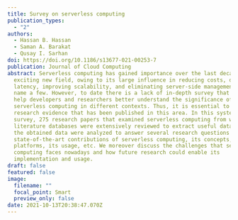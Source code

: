 ```yaml
---
title: Survey on serverless computing
publication_types:
  - "2"
authors:
  - Hassan B. Hassan
  - Saman A. Barakat
  - Qusay I. Sarhan
doi: https://doi.org/10.1186/s13677-021-00253-7
publication: Journal of Cloud Computing
abstract: Serverless computing has gained importance over the last decade as an
  exciting new field, owing to its large influence in reducing costs, decreasing
  latency, improving scalability, and eliminating server-side management, to
  name a few. However, to date there is a lack of in-depth survey that would
  help developers and researchers better understand the significance of
  serverless computing in different contexts. Thus, it is essential to present
  research evidence that has been published in this area. In this systematic
  survey, 275 research papers that examined serverless computing from well-known
  literature databases were extensively reviewed to extract useful data. Then,
  the obtained data were analyzed to answer several research questions regarding
  state-of-the-art contributions of serverless computing, its concepts, its
  platforms, its usage, etc. We moreover discuss the challenges that serverless
  computing faces nowadays and how future research could enable its
  implementation and usage.
draft: false
featured: false
image:
  filename: ""
  focal_point: Smart
  preview_only: false
date: 2021-10-13T20:38:47.070Z
---
```

